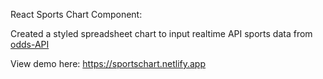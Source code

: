 React Sports Chart Component:

Created a styled spreadsheet chart to input realtime API sports data from [odds-API](https://the-odds-api.com)

View demo here: https://sportschart.netlify.app
